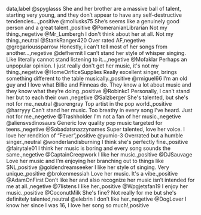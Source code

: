 data,label
@spyglasss She and her brother are a massive ball of talent, starting very young, and they don’t appear to have any self-destructive tendencies...,positive
@mollusks75 She’s seems like a genuinely good person and a great talent.,positive
@PomeranianLibrarian Not my thing.,negetive
@Mr_Lumbergh I don't think about her at all. Not my thing.,neutral
@StankRanger420 Over rated AF,negetive
@gregarioussparrow Honestly, i can't tell most of her songs from another...,negetive
@defhermit I can’t stand her style of whisper singing. Like literally cannot stand listening to it...,negetive
@Mofaklar Perhaps an unpopular opinion. I just really don't get her music, it's not my thing.,negetive
@HomeOrificeSupplies Really excellent singer, brings something different to the table musically.,positive
@rmiguel66 I’m an old guy and I love what Billie and Finneas do. They know a lot about music and they know what they’re doing.,positive
@Robinkc1 Personally, I can’t stand her but to each their own.,negetive
@Salzberger She's talented, but she's not for me.,neutral
@sorengray Top artist in the pop world.,positive
@harryyy Can’t stand her music. Too breathy in every song I’ve heard. Just not for me.,negetive
@Trashholder I'm not a fan of her music.,negetive
@aliensvsdinosaurs Generic low quality pop music targeted for teens.,negetive
@Sobadatsnazzynames Super talented, love her voice. I love her rendition of “Fever”,positive
@yumio-3 Overrated but a humble singer.,neutral
@wonderlandisburning I think she's perfectly fine.,positive
@fairytale01 I think her music is boring and every song sounds the same.,negetive
@CaptainCreepwork I like her music.,positive
@DJSauvage Love her music and I’m enjoying her branching out to things like SNL,positive
@goldendreamseeker I like her style of singing. Very unique.,positive
@brokenmessiah Love her music. It's a vibe.,positive
@AdamOnFirst Don’t like her and also recognize her music isn’t intended for me at all.,negetive
@7listens I like her.,positive
@Wpgjetsfan19 I enjoy her music.,positive
@CoconutMilk She's fine? Not really for me but she's definitely talented,neutral
@elebrin I don’t like her.,negetive
@DogLover I know her since I was 16, I love her song so much!,positive

